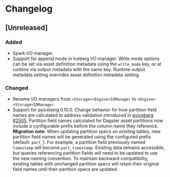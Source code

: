# Changelog

## [Unreleased]

### Added

- Spark I/O manager.
- Support for append mode in Iceberg I/O manager. Write mode options can be set via asset definition metadata using the `write_mode` key, or at runtime via output metadata with the same key. Runtime output metadata setting overrides asset definition metadata setting.

### Changed

- Rename I/O managers from `<Storage><Engine>IOManager` to `<Engine><Storage>IOManager`.
- Support for pyiceberg 0.10.0. Change behavior for how partition field names are calculated to address validation introduced in [pyiceberg #2505](https://github.com/apache/iceberg-python/pull/2305). Partition field names calculated for Dagster asset partitions now include a configurable prefix before the column name they reference. **Migration note**: When updating partition specs on existing tables, new partition field names will be generated using the configured prefix (default: `part_`). For example, a partition field previously named `timestamp` will become `part_timestamp`. Existing data remains accessible, but queries referencing partition fields will need to be updated to use the new naming convention. To maintain backward compatibility, existing tables with unchanged partition specs will retain their original field names until their partition specs are updated. 
